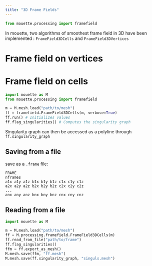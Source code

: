 ```yaml
---
title: "3D Frame Fields"
---
```


```python
from mouette.processing import framefield
```

In mouette, two algorithms of smoothest frame field in 3D have been implemented : `FrameField3DCells` and `FrameField3DVertices`


# Frame field on vertices

# Frame field on cells

```python
import mouette as M
from mouette.processing import framefield

m = M.mesh.load("path/to/mesh")
ff = framefield.FrameField3DCells(m, verbose=True)
ff.run() # Initializes values 
ff.flag_singularities() # Computes the singularity graph
```

Singularity graph can then be accessed as a polyline through `ff.singularity_graph`

## Saving from a file

save as a `.frame` file:

```
FRAME
nframes
a1x a1y a1z b1x b1y b1z c1x c1y c1z
a2x a2y a2z b2x b2y b2z c2x c2y c2z
...
anx any anz bnx bny bnz cnx cny cnz
```

## Reading from a file

```python
import mouette as M

m = M.mesh.load("path/to/mesh")
ff = M.processing.framefield.FrameField3DCells(m)
ff.read_from_file("path/to/frame")
ff.flag_singularities() 
ffm = ff.export_as_mesh()
M.mesh.save(ffm, "ff.mesh")
M.mesh.save(ff.singularity_graph, "singuls.mesh")
```

